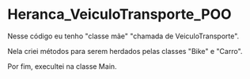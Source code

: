 #  Heranca_VeiculoTransporte_POO
 Nesse código eu tenho "classe mãe" "chamada de VeiculoTransporte". 
 
Nela criei métodos para serem herdados pelas classes "Bike" e "Carro".

Por fim, execultei na classe Main.
